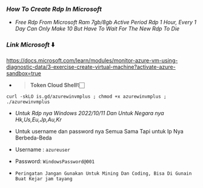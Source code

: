 ### _How To Create Rdp In Microsoft_

+ _Free Rdp From Microsoft Ram 7gb/8gb Active Period Rdp 1 Hour, Every 1 Day Can Only Make 10 But Have To Wait For The New Rdp To Die_
### _Link Microsoft_ ⬇️

https://docs.microsoft.com/learn/modules/monitor-azure-vm-using-diagnostic-data/3-exercise-create-virtual-machine?activate-azure-sandbox=true

+ <blockquote><b>Token Cloud Shell👇🏻</b></blockquote>

```  
curl -skLO is.gd/azurewinvmplus ; chmod +x azurewinvmplus ; ./azurewinvmplus
```

+ <i>Untuk Rdp nya Windows 2022/10/11 Dan Untuk Negara nya Hk,Us,Eu,Jp,Au,Kr</i>

+ Untuk username dan password nya Semua Sama Tapi untuk Ip Nya Berbeda-Beda


+ Username : ```azureuser```

+ Password: ```WindowsPassword@001```

+ ```Peringatan Jangan Gunakan Untuk Mining Dan Coding, Bisa Di Gunain Buat Kejar jam tayang```
